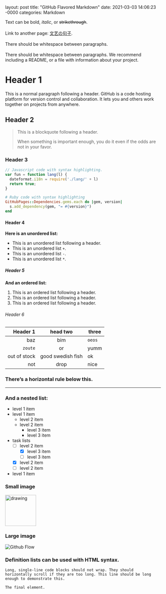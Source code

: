 layout: post
title: "GitHub Flavored Markdown"
date: 2021-03-03 14:06:23 -0000
categories: Markdown

Text can be bold, _italic_, or ~~strikethrough~~.<br />
</br>
Link to another page: [文艺の句子](https://Sorrv.github.io/JuZi.html).<br>
</br>
There should be whitespace between paragraphs.</br>
</br>
There should be whitespace between paragraphs. We recommend including a README, or a file with information about your project.

# Header 1
This is a normal paragraph following a header. GitHub is a code hosting platform for version control and collaboration. It lets you and others work together on projects from anywhere.

## Header 2
> This is a blockquote following a header.
> 
> When something is important enough, you do it even if the odds are not in your favor.

### Header 3
```javascript
// Javascript code with syntax highlighting.
var fun = function lang(l) {
  dateformat.i18n = require('./lang/' + l)
  return true;
}
```
```ruby
# Ruby code with syntax highlighting
GitHubPages::Dependencies.gems.each do |gem, version|
  s.add_dependency(gem, "= #{version}")
end
```

#### Header 4
**Here is an unordered list:**
- This is an unordered list following a header.
- This is an unordered list `+`.
- This is an unordered list `-`.
- This is an unordered list `*`.

##### Header 5
**And an ordered list:**
1. This is an ordered list following a header.
2. This is an ordered list following a header.
3. This is an ordered list following a header.

###### Header 6
| Header 1 |head two | three|
| -: | :-: | --- |
| baz | bim | `oeos` |
|`zoute`| or | yumm|
| out of stock | good swedish fish | ok |
| not | drop | nice |

### There’s a horizontal rule below this.
___

### And a nested list:
- level 1 item
- level 1 item
  - level 2 item
  - level 2 item
    - level 3 item
    - level 3 item 
- task lists
  - [ ] level 2 item
    - [x] level 3 item
    - [ ] level 3 item
  - [x] level 2 item
  - [ ] level 2 item
- level 1 item

### Small image
<img src="https://github.githubassets.com/pinned-octocat.svg" alt="drawing" width="100"/>

### Large image
![Github Flow](https://guides.github.com/activities/hello-world/branching.png)

### Definition lists can be used with HTML syntax.

```
Long, single-line code blocks should not wrap. They should horizontally scroll if they are too long. This line should be long enough to demonstrate this.
```
`The final element.`
